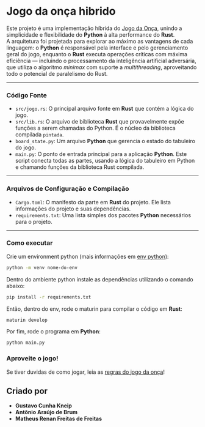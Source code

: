 # Jogo da onça hibrido

Este projeto é uma implementação híbrida do [Jogo da Onça](https://pt.wikipedia.org/wiki/Jogo_da_on%C3%A7a), unindo a simplicidade e flexibilidade do **Python** à alta performance do **Rust**.  
A arquitetura foi projetada para explorar ao máximo as vantagens de cada linguagem: o **Python** é responsável pela interface e pelo gerenciamento geral do jogo, enquanto o **Rust** executa operações críticas com máxima eficiência — incluindo o processamento da inteligência artificial adversária, que utiliza o algoritmo *minimax* com suporte a *multithreading*, aproveitando todo o potencial de paralelismo do Rust.


---

### Código Fonte

* `src/jogo.rs`: O principal arquivo fonte em **Rust** que contém a lógica do jogo.
* `src/lib.rs`: O arquivo de biblioteca **Rust** que provavelmente expõe funções a serem chamadas do Python. É o núcleo da biblioteca compilada `pintada`.
* `board_state.py`: Um arquivo **Python** que gerencia o estado do tabuleiro do jogo.
* `main.py`: O ponto de entrada principal para a aplicação **Python**. Este script conecta todas as partes, usando a lógica do tabuleiro em Python e chamando funções da biblioteca Rust compilada.

---

### Arquivos de Configuração e Compilação

* `Cargo.toml`: O manifesto da parte em **Rust** do projeto. Ele lista informações do projeto e suas dependências.
* `requirements.txt`: Uma lista simples dos pacotes **Python** necessários para o projeto.
---

### Como executar
Crie um environment python (mais informações em [env python](https://docs.python.org/pt-br/3.13/tutorial/venv.html)): 
```bash
python -m venv nome-do-env
```
Dentro do ambiente python instale as dependências utilizando o comando abaixo:
```bash
pip install -r requirements.txt
```

Então, dentro do env, rode o maturin para compilar o código em **Rust**:
```bash
maturin develop
```

Por fim, rode o programa em **Python**:
```bash
python main.py
```

### Aproveite o jogo!
Se tiver duvidas de como jogar, leia as [regras do jogo da onça](https://nova-escola-producao.s3.amazonaws.com/vYfWM25yYpjxM4rXaa6BaHXMsSSjNZDy5nabwEZfr6DPxfzBE5qjFwXJ2JJS/his7-09und05-regras-do-jogo-da-onca.pdf)!
## Criado por
- **Gustavo Cunha Kneip**
- **Antônio Araújo de Brum**
- **Matheus Renan Freitas de Freitas**

